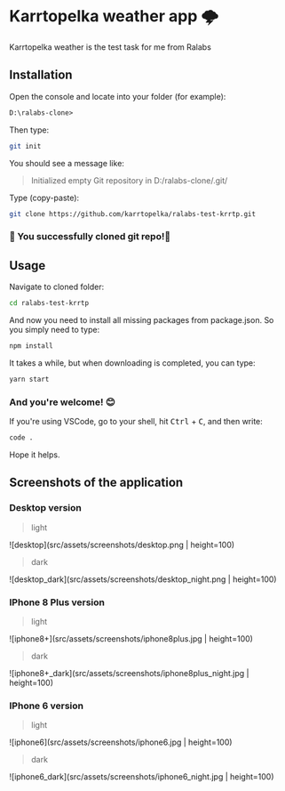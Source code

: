 # Karrtopelka weather app 🌩

Karrtopelka weather is the test task for me from Ralabs

## Installation

Open the console and locate into your folder (for example):

```ps
D:\ralabs-clone>
```

Then type:

```bash
git init
```

You should see a message like:

> Initialized empty Git repository in D:/ralabs-clone/.git/

Type (copy-paste):

```bash
git clone https://github.com/karrtopelka/ralabs-test-krrtp.git
```

### 🎉 You successfully cloned git repo!🎊

## Usage

Navigate to cloned folder:

```bash
cd ralabs-test-krrtp
```

And now you need to install all missing packages from package.json. So you simply need to type:

```sh
npm install
```

It takes a while, but when downloading is completed, you can type:

```sh
yarn start
```

### And you're welcome! 😊

If you're using VSCode, go to your shell, hit <kbd>Ctrl</kbd> + <kbd>C</kbd>, and then write:

```sh
code .
```

Hope it helps.

## Screenshots of the application

### Desktop version

> light

![desktop](src/assets/screenshots/desktop.png | height=100)

> dark

![desktop_dark](src/assets/screenshots/desktop_night.png | height=100)

### IPhone 8 Plus version

> light

![iphone8+](src/assets/screenshots/iphone8plus.jpg | height=100)

> dark

![iphone8+_dark](src/assets/screenshots/iphone8plus_night.jpg | height=100)

### IPhone 6 version

> light

![iphone6](src/assets/screenshots/iphone6.jpg | height=100)

> dark

![iphone6_dark](src/assets/screenshots/iphone6_night.jpg | height=100)
